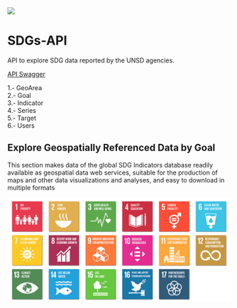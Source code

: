 <img src="https://ago-item-storage.s3.us-east-1.amazonaws.com/0da7e274ca5c4bf2b54629603cb99a99/Banner-graphic.png?X-Amz-Security-Token=IQoJb3JpZ2luX2VjEDgaCXVzLWVhc3QtMSJHMEUCID0iUMlBjLk4lnAsL2VkCuPEKSVWXJ2sUaJJP1%2FOkLTqAiEAjjwO0pq29xpI1VJWCTN3FfJHO48HiMLOMrC3rUj%2FLf0qvQMI8P%2F%2F%2F%2F%2F%2F%2F%2F%2F%2FARAAGgw2MDQ3NTgxMDI2NjUiDFTc4AmDpGq%2BfInFQyqRAzso6R46HarLN%2B6yyKJFMRzjUGDWV6gnhwjUu6wfND0XgPasshJ2LVmRffhpi8XAQGr%2Bq%2BaygKEIZ7gvSEJLPZbigzD2jfe7sk0Uwxa%2FDXL%2BI9W13TXNBSCt6WIpGqsPzA0tykQ7Jzikk7p3%2BCHvq40bu3lLWCX2Fm4G6Wy2V%2BWZl2Q%2FZNSRdkVTwfveP%2FRi55haf56jWI6T4n2%2FSLcfBOlUye7CRJRE0Qn2hmiETMnL53tb999Qp9d7jIe%2BeoY6vVpbeeurUS%2BsXzgU%2BLkCtgWuxcX2uGvqUoAYb9D2qEANQrFwv2fsUi%2FTm0YKuefISHIX8f58D4W%2BV%2Fkq02XNsfjpkH3Sf3HtqylYV0NxwUAAMElM2U%2FPyzsjpfQ2K7tSVGh5MJdMH6aWtUCxMDxClNN0rYiukoiKyk5%2FFkTdRJa9J11ydlXp8Tuzgq0Va%2F3VQzM3ZV3n%2B%2BbGfzdeR4JEvmQQKprZDuHwrRdyN%2FsK6a1GPRyBh57XuWNRiN5RtpEGUjoXiSgkYY6BVVsOg74CLiS8MNOAgfkFOusBFSnlg1V78XEtqKAeGpWTCUTwReU8zxZBZi8EHmq9lI9iVbUVjSNbiZIuRu6CKWTVZWAcZmQHZAaZaxWQQFRWQ9fG1quSKryaTJfggpMSOb7aX8UwOsHEZ9FpyWO%2FDHcAICSV%2Bm28fN7y%2B91WbA3qFeDFzV70Luz7HB6JIgL9b1cCrJzxKRiaBH7Yo0Pjj%2BuHX0UdMzWUVXqeGXxTFIbhUujJRh1LQ5yQqfqhQyIJNv9IDsHkf9nq5JIqBcDrvcWfzbxRaRz7RDK6DfO0kc%2FJaHzQdqvc2aghEBMiLCv1FogbvIWXUCP1bhfCAQ%3D%3D&X-Amz-Algorithm=AWS4-HMAC-SHA256&X-Amz-Date=20200728T161338Z&X-Amz-SignedHeaders=host&X-Amz-Expires=300&X-Amz-Credential=ASIAYZTTEKKEYRTLMFBT%2F20200728%2Fus-east-1%2Fs3%2Faws4_request&X-Amz-Signature=74d56f542aa03cc31cf2b4bbb3fbc0804ae4ad67374a68ac044ef252d1a8c00e">

# SDGs-API
API to explore SDG data reported by the UNSD agencies. </br>

<a href="https://unstats.un.org/SDGAPI/swagger/">API Swagger</a>

1.- GeoArea <br>
2.- Goal <br>
3.- Indicator<br>
4.- Series <br>
5.- Target <br>
6.- Users <br>

<section style="background-color:transparent;" id="ember84" class="layout-section ember-view"><div class="container  ">
    <div id="ember86" class="bs-row row ember-view">  <div id="ember88" class="col-sm-12 ember-view">  <div id="ember89" class="markdown-card ember-view">  

<div class="container-fluid" id="catalog">
<h1 class="sdg-section-title">Explore Geospatially Referenced Data by Goal</h1>
<p class="sdg-section-sub-text text-center">This section makes data of the global SDG Indicators database readily available as geospatial data web services, suitable for the production of maps and other data visualizations and analyses, and easy to download in multiple formats 
</p>
</div>

<img src="https://github.com/Praexor/SDGs-API/blob/master/sdgs.png">
